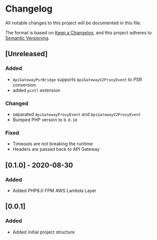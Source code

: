 # Changelog
All notable changes to this project will be documented in this file.

The format is based on [Keep a Changelog](https://keepachangelog.com/en/1.0.0/),
and this project adheres to [Semantic Versioning](https://semver.org/spec/v2.0.0.html).

## [Unreleased]
### Added
- `ApiGatewayPsrBridge` supports `ApiGatewayV2ProxyEvent` to PSR conversion
- added `pcntl` extension

### Changed
- separated `ApiGatewayProxyEvent` and `ApiGatewayV2ProxyEvent`
- Bumped PHP version to `8.0.10`

### Fixed
- Timeouts are not breaking the runtime
- Headers are passed back to API Gateway

## [0.1.0] - 2020-08-30
### Added
- Added PHP8.0 FPM AWS Lambda Layer

## [0.0.1]
### Added
- Added initial project structure

